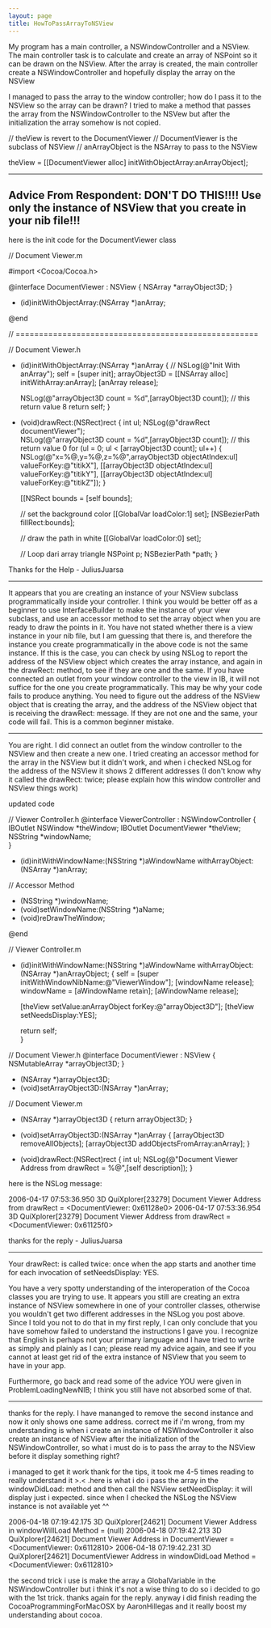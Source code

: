 ```yaml
---
layout: page
title: HowToPassArrayToNSView
---
```


My program has a main controller, a NSWindowController and a NSView.
The main controller task is to calculate and create an array of NSPoint so it can be drawn on the NSView.
After the array is created, the main controller create a NSWindowController and hopefully display the array on the NSView

I managed to pass the array to the window controller; how do I pass it to the NSView so the array can be drawn?
I tried to make a method that passes the array from the NSWindowController to the NSVew but after the initialization the array somehow is not copied.

    
// theView is revert to the DocumentViewer
// DocumentViewer is the subclass of NSView
// anArrayObject is the NSArray to pass to the NSView

theView = [[DocumentViewer alloc] initWithObjectArray:anArrayObject];


----
Advice From Respondent: **DON'T DO THIS!!!! Use only the instance of NSView that you create in your nib file!!!**
----

here is the init code for the DocumentViewer class

    

// Document Viewer.m

#import <Cocoa/Cocoa.h>

@interface DocumentViewer : NSView
{
	NSArray *arrayObject3D;
}

- (id)initWithObjectArray:(NSArray *)anArray;

@end

// ====================================================

// Document Viewer.h

- (id)initWithObjectArray:(NSArray *)anArray
{
//	NSLog(@"Init With anArray");
	self = [super init];
	arrayObject3D = [[NSArray alloc] initWithArray:anArray];
	[anArray release];	
	
	NSLog(@"arrayObject3D count = %d",[arrayObject3D count]); // this return value 8
	return self;
}

- (void)drawRect:(NSRect)rect
{
	int ul;
	NSLog(@"drawRect documentViewer");	
	NSLog(@"arrayObject3D count = %d",[arrayObject3D count]); // this return value 0
	for (ul = 0; ul < [arrayObject3D count]; ul++)
	{
		NSLog(@"x=%@,y=%@,z=%@",arrayObject3D objectAtIndex:ul] valueForKey:@"titikX"],
			  [[arrayObject3D objectAtIndex:ul] valueForKey:@"titikY"],
			  [[arrayObject3D objectAtIndex:ul] valueForKey:@"titikZ"]);
	}


	[[NSRect bounds = [self bounds];
	
	// set the background color
	[[GlobalVar loadColor:1] set];
	[NSBezierPath fillRect:bounds];
	
	// draw the path in white
	[[GlobalVar loadColor:0] set];
	
	// Loop dari array triangle
	NSPoint p;
	NSBezierPath *path;
}


Thanks for the Help - JuliusJuarsa

----

It appears that you are creating an instance of your NSView subclass programmatically inside your controller. I think you would be better off as a beginner to use InterfaceBuilder to make the instance of your view subclass, and use an accessor method to set the array object when you are ready to draw the points in it. You have not stated whether there is a view instance in your nib file, but I am guessing that there is, and therefore the instance you create programmatically in the above code is not the same instance. If this is the case, you can check by using NSLog to report the address of the NSView object which creates the array instance, and again in the drawRect: method, to see if they are one and the same. If you have connected an outlet from your window controller to the view in IB, it will not suffice for the one you create programmatically. This may be why your code fails to produce anything. You need to figure out the address of the NSView object that is creating the array, and the address of the NSView object that is receiving the drawRect: message. If they are not one and the same, your code will fail. This is a common beginner mistake.

----
You are right. I did connect an outlet from the window controller to the NSView and then create a new one. I tried creating an accessor method for the array in the NSView but it didn't work, and when i checked NSLog for the address of the NSView it shows 2 different addresses (I don't know why it called the drawRect: twice; please explain how this window controller and NSView things work)

updated code

    
// Viewer Controller.h
@interface ViewerController : NSWindowController
{
	IBOutlet NSWindow *theWindow;
	IBOutlet DocumentViewer *theView;
	NSString *windowName;	
}

- (id)initWithWindowName:(NSString *)aWindowName withArrayObject:(NSArray *)anArray;

// Accessor Method
- (NSString *)windowName;
- (void)setWindowName:(NSString *)aName;
- (void)reDrawTheWindow;

@end


// Viewer Controller.m
- (id)initWithWindowName:(NSString *)aWindowName withArrayObject:(NSArray *)anArrayObject;
{
	self = [super initWithWindowNibName:@"ViewerWindow"];
	[windowName release];
	windowName = [aWindowName retain];
	[aWindowName release];
	
	[theView setValue:anArrayObject forKey:@"arrayObject3D"];
	[theView setNeedsDisplay:YES];

	return self;	
}


// Document Viewer.h
@interface DocumentViewer : NSView
{
	NSMutableArray *arrayObject3D;
}

- (NSArray *)arrayObject3D;
- (void)setArrayObject3D:(NSArray *)anArray;

// Document Viewer.m
- (NSArray *)arrayObject3D
{
	return arrayObject3D;
}

- (void)setArrayObject3D:(NSArray *)anArray
{
	[arrayObject3D removeAllObjects];
	[arrayObject3D addObjectsFromArray:anArray];
}

- (void)drawRect:(NSRect)rect
{
	int ul;
	NSLog(@"Document Viewer Address from drawRect = %@",[self description]);
}



here is the NSLog message:
    
2006-04-17 07:53:36.950 3D QuiXplorer[23279] Document Viewer Address from drawRect = <DocumentViewer: 0x61128e0>
2006-04-17 07:53:36.954 3D QuiXplorer[23279] Document Viewer Address from drawRect = <DocumentViewer: 0x61125f0>


thanks for the reply - JuliusJuarsa

----

Your drawRect: is called twice: once when the app starts and another time for each invocation of setNeedsDisplay: YES.

You have a very spotty understanding of the interoperation of the Cocoa classes you are trying to use. It appears you still are creating an extra instance of NSView somewhere in one of your controller classes, otherwise you wouldn't get two different addresses in the NSLog you post above. Since I told you not to do that in my first reply, I can only conclude that you have somehow failed to understand the instructions I gave you. I recognize that English is perhaps not your primary language and I have tried to write as simply and plainly as I can; please read my advice again, and see if you cannot at least get rid of the extra instance of NSView that you seem to have in your app.

Furthermore, go back and read some of the advice YOU were given in ProblemLoadingNewNIB; I think you still have not absorbed some of that.

----
thanks for the reply. I have mananged to remove the second instance and now it only shows one same address. correct me if i'm wrong, from my understanding is when i create an instance of NSWIndowController it also create an instance of NSView after the initialization of the NSWindowController, so what i must do is to pass the array to the NSView before it display something right?

i managed to get it work thank for the tips, it took me 4-5 times reading to really understand it >.< .here is what i do i pass the array in the windowDidLoad: method and then call the NSView setNeedDisplay: it will display just i expected. since when I checked the NSLog the NSView instance is not available yet ^^

    
2006-04-18 07:19:42.175 3D QuiXplorer[24621] Document Viewer Address in windowWillLoad Method = (null)
2006-04-18 07:19:42.213 3D QuiXplorer[24621] Document Viewer Address in DocumentViewer = <DocumentViewer: 0x6112810>
2006-04-18 07:19:42.231 3D QuiXplorer[24621] DocumentViewer Address in windowDidLoad Method = <DocumentViewer: 0x6112810>


the second trick i use is make the array a GlobalVariable in the NSWindowController but i think it's not a wise thing to do so i decided to go with the 1st trick. thanks again for the reply. anyway i did finish reading the CocoaProgrammingForMacOSX by AaronHillegas and it really boost my understanding about cocoa.

